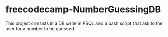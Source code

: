 # freecodecamp-NumberGuessingDB

This project consists in a DB write in PSQL and a bash script that ask to the user for a number to be guessed.
